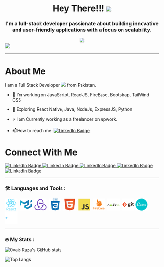 <h1 align= "center">
  Hey There!!!
  <img src="https://media.giphy.com/media/hvRJCLFzcasrR4ia7z/giphy.gif" width="30px"/>
</h1>
<h3 align="center">I'm a full-stack developer passionate about building innovative and user-friendly applications with a focus on scalability.</h3>

<!--
**0vai5/0vai5** is a ✨ _special_ ✨ repository because its `README.md` (this file) appears on your GitHub profile.

Here are some ideas to get you started:

- 🔭 I’m currently working on ...
- 🌱 I’m currently learning ...
- 👯 I’m looking to collaborate on ...
- 🤔 I’m looking for help with ...
- 💬 Ask me about ...
- 📫 How to reach me: ...
- 😄 Pronouns: ...
- ⚡ Fun fact: ...
-->
<div id="header" align = "center">
  <img src="https://media.giphy.com/media/L1R1tvI9svkIWwpVYr/giphy.gif" width="40%"/>
</div>



<img src="https://komarev.com/ghpvc/?username=0vai5" >

---
<h1>
  About Me
</h1>
I am a Full Stack Developer <img src="https://media.giphy.com/media/WUlplcMpOCEmTGBtBW/giphy.gif" width="30"> from Pakistan.

- :telescope: I’m working on JavaScript, ReactJS, FireBase, Bootstrap, TailWind CSS

- :seedling: Exploring React Native, Java, NodeJs, ExpressJS, Python

- :zap: I am Currently working as a freelancer on upwork.

- :mailbox:How to reach me:  <a href="https://www.linkedin.com/in/0vai5/">
    <img src='https://blog.academyoflearning.com/wp-content/uploads/2017/09/linkedin-gif.gif' alt="LinkedIn Badge" width="50px" target="_blank"/>
  </a>
 <h1>Connect With Me</h1>
<div id="badges">
  <a href="https://www.linkedin.com/in/0vai5/">
    <img src='https://blog.academyoflearning.com/wp-content/uploads/2017/09/linkedin-gif.gif'alt="LinkedIn Badge" width="50px" height/>
  </a>

  <a href="https://twitter.com/0vai5Raza">
    <img src='https://cdn.dribbble.com/users/427761/screenshots/2828446/twitter.gif' alt="LinkedIn Badge" width="50px" />
  </a>

   <a href="https://www.facebook.com/ovaisraza121/">
    <img src='https://th.bing.com/th/id/R.8967d993037b3608240346b4e46b86f9?rik=yVCPfI5GPslk0w&pid=ImgRaw&r=0' alt="LinkedIn Badge" width="50px" />
  </a>

  <a href="https://wa.me/+923303458829/">
    <img src='https://th.bing.com/th/id/R.e120b93a1b3b0f7873ee1e6cf767bdad?rik=fKOqSTKrPiFdqw&pid=ImgRaw&r=0' alt="LinkedIn Badge" height="37.5px" width="50px" />
  </a>

  <a href="https://instagram.com/0vai5">
    <img src='https://th.bing.com/th/id/R.a4e805ad085c1b1da7665f92293d559d?rik=ROKzin2zWDTyvg&pid=ImgRaw&r=0' alt="LinkedIn Badge" width="50px" />
  </a>
</div>

---

### :hammer_and_wrench: Languages and Tools :

<div>
  <img src="https://github.com/devicons/devicon/blob/master/icons/react/react-original-wordmark.svg" title="React" alt="React" width="40" height="40"/>&nbsp;
  <img src="https://github.com/devicons/devicon/blob/master/icons/materialui/materialui-original.svg" title="Material UI" alt="Material UI" width="40" height="40"/>&nbsp;
  <img src="https://github.com/devicons/devicon/blob/master/icons/redux/redux-original.svg" title="Redux" alt="Redux " width="40" height="40"/>&nbsp;
  <img src="https://github.com/devicons/devicon/blob/master/icons/css3/css3-plain-wordmark.svg"  title="CSS3" alt="CSS" width="40" height="40"/>&nbsp;
  <img src="https://github.com/devicons/devicon/blob/master/icons/html5/html5-original.svg" title="HTML5" alt="HTML" width="40" height="40"/>&nbsp;
  <img src="https://github.com/devicons/devicon/blob/master/icons/javascript/javascript-original.svg" title="JavaScript" alt="JavaScript" width="40" height="40"/>&nbsp;
  <img src="https://github.com/devicons/devicon/blob/master/icons/firebase/firebase-plain-wordmark.svg" title="Firebase" alt="Firebase" width="40" height="40"/>&nbsp;
  <img src="https://github.com/devicons/devicon/blob/master/icons/nodejs/nodejs-original-wordmark.svg" title="NodeJS" alt="NodeJS" width="40" height="40"/>&nbsp;
  <img src="https://github.com/devicons/devicon/blob/master/icons/git/git-original-wordmark.svg" title="Git" alt="Git" width="40" height="40"/>
    <img src="https://github.com/devicons/devicon/blob/master/icons/canva/canva-original.svg" title="canva" alt="canva" width="40" height="40"/>&nbsp;
<img src="https://github.com/devicons/devicon/blob/master/icons/tailwindcss/tailwindcss-original-wordmark.svg" title="tailwind" alt="tailawind" width="40" height="40"/>&nbsp;

</div>

---

### :fire: My Stats :
![0vais Raza's GitHub stats](https://github-readme-stats.vercel.app/api?username=0vai5&show_icons=true&theme=radical)

![Top Langs](https://github-readme-stats.vercel.app/api/top-langs/?username=0vai5&layout=donut)



